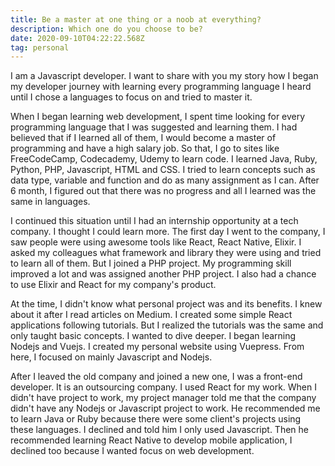 ```yaml
---
title: Be a master at one thing or a noob at everything?
description: Which one do you choose to be?
date: 2020-09-10T04:22:22.568Z
tag: personal
---
```

I am a Javascript developer. I want to share with you my story how I began my developer journey with learning every programming language I heard until I chose a languages to focus on and tried to master it. 

When I began learning web development, I spent time looking for every programming language that I was suggested and learning them. I had believed that if I learned all of them, I would become a master of programming and have a high salary job. So that, I go to sites like FreeCodeCamp, Codecademy, Udemy to learn code. I learned Java, Ruby, Python, PHP, Javascript, HTML and CSS. I tried to learn concepts such as data type, variable and function and do as many assignment as I can. After 6 month, I figured out that there was no progress and all I learned was the same in languages. 

I continued this situation until I had an internship opportunity at a tech company. I thought I could learn more. The first day I went to the company, I saw people were using awesome tools like React, React Native, Elixir. I asked my colleagues what framework and library they were using and tried to learn all of them. But I joined a PHP project. My programming skill improved a lot and was assigned another PHP project. I also had a chance to use Elixir and React for my company's product.

At the time, I didn't know what personal project was and its benefits. I knew about it after I read articles on Medium. I created some simple React applications following tutorials. But I realized the tutorials was the same and only taught basic concepts. I wanted to dive deeper. I began learning Nodejs and Vuejs. I created my personal website using Vuepress. From here, I focused on mainly Javascript and Nodejs.

After I leaved the old company and joined a new one, I was a front-end developer. It is an outsourcing company. I used React for my work. When I didn't have project to work, my project manager told me that the company didn't have any Nodejs or Javascript project to work. He recommended me to learn Java or Ruby because there were some client's projects using these languages. I declined and told him I only used Javascript. Then he recommended learning React Native to develop mobile application, I declined too because I wanted focus on web development.


